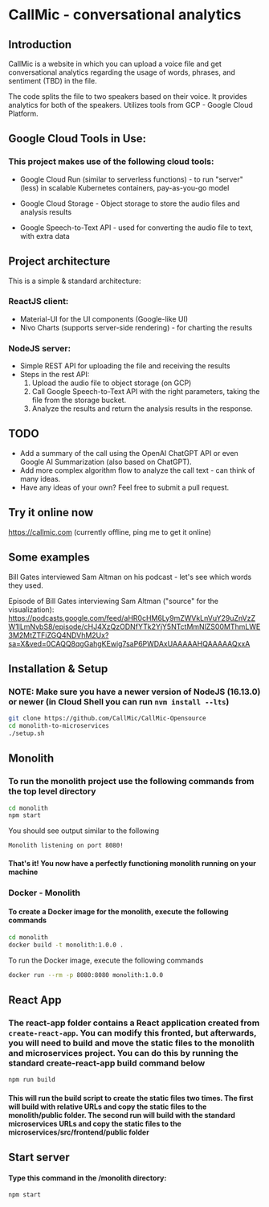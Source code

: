 # CallMic - conversational analytics

## Introduction

CallMic is a website in which you can upload a voice file and get conversational analytics regarding the usage of words, phrases, and sentiment (TBD) in the file. 

The code splits the file to two speakers based on their voice. It provides analytics for both of the speakers. Utilizes tools from GCP - Google Cloud Platform.

## Google Cloud Tools in Use:

### This project makes use of the following cloud tools:

- Google Cloud Run (similar to serverless functions) - to run "server"(less) in scalable Kubernetes containers, pay-as-you-go model

- Google Cloud Storage - Object storage to store the audio files and analysis results

- Google Speech-to-Text API - used for converting the audio file to text, with extra data

## Project architecture

This is a simple & standard architecture:

### ReactJS client:

- Material-UI for the UI components (Google-like UI) 
- Nivo Charts (supports server-side rendering) - for charting the results

### NodeJS server:

- Simple REST API for uploading the file and receiving the results
- Steps in the rest API:
  1. Upload the audio file to object storage (on GCP)
  2. Call Google Speech-to-Text API with the right parameters, taking the file from the storage bucket.
  3. Analyze the results and return the analysis results in the response.


## TODO

- Add a summary of the call using the OpenAI ChatGPT API or even Google AI Summarization (also based on ChatGPT).
- Add more complex algorithm flow to analyze the call text - can think of many ideas.
- Have any ideas of your own? Feel free to submit a pull request.

## Try it online now

https://callmic.com (currently offline, ping me to get it online)

## Some examples

Bill Gates interviewed Sam Altman on his podcast - let's see which words they used.



Episode of Bill Gates interviewing Sam Altman ("source" for the visualization):
https://podcasts.google.com/feed/aHR0cHM6Ly9mZWVkLnVuY29uZnVzZW1lLmNvbS8/episode/cHJ4XzQzODNfYTk2YjY5NTctMmNlZS00MThmLWE3M2MtZTFiZGQ4NDVhM2Ux?sa=X&ved=0CAQQ8qgGahgKEwig7saP6PWDAxUAAAAAHQAAAAAQxxA

## Installation & Setup

### **NOTE:** Make sure you have a newer version of NodeJS (16.13.0) or newer (in Cloud Shell you can run `nvm install --lts`)

```bash
git clone https://github.com/CallMic/CallMic-Opensource
cd monolith-to-microservices
./setup.sh
```

## Monolith

### To run the monolith project use the following commands from the top level directory

```bash
cd monolith
npm start
```

You should see output similar to the following

```text
Monolith listening on port 8080!
```

#### That's it! You now have a perfectly functioning monolith running on your machine

### Docker - Monolith

#### To create a Docker image for the monolith, execute the following commands

```bash
cd monolith
docker build -t monolith:1.0.0 .
```

To run the Docker image, execute the following commands

```bash
docker run --rm -p 8080:8080 monolith:1.0.0
```

## React App

### The react-app folder contains a React application created from `create-react-app`. You can modify this fronted, but afterwards, you will need to build and move the static files to the monolith and microservices project. You can do this by running the standard create-react-app build command below

```bash
npm run build
```

#### This will run the build script to create the static files two times. The first will build with relative URLs and copy the static files to the monolith/public folder. The second run will build with the standard microservices URLs and copy the static files to the microservices/src/frontend/public folder

## Start server

#### Type this command in the /monolith directory:

```bash
npm start
```
